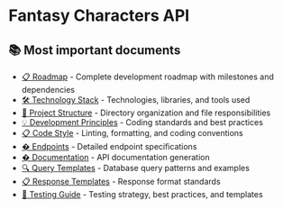 # Fantasy Characters API

## 📚 Most important documents

- [📋 Roadmap](../docs/roadmap.md) - Complete development roadmap with
  milestones and dependencies
- [🛠️ Technology Stack](../docs/technology-stack.md) - Technologies, libraries,
  and tools used
- [📁 Project Structure](../docs/project-structure.md) - Directory organization
  and file responsibilities
- [💡 Development Principles](../docs/development-principles.md) - Coding
  standards and best practices
- [📋 Code Style](../docs/code-style.md) - Linting, formatting, and coding
  conventions
- [� Endpoints](../docs/endpoints.md) - Detailed endpoint specifications
- [� Documentation](../docs/documentation.md) - API documentation generation
- [🔍 Query Templates](../docs/query-templates.md) - Database query patterns and
  examples
- [📋 Response Templates](../docs/response-templates.md) - Response format
  standards
- [🧪 Testing Guide](docs/testing.md) - Testing strategy, best practices, and
  templates
